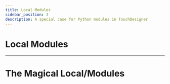 ```yaml
---
title: Local Modules
sidebar_position: 3
description: A special case for Python modules in TouchDesigner
---
```


# Local Modules

---

# The Magical Local/Modules

<!-- links -->
[MOD Class]:https://docs.derivative.ca/MOD_Class